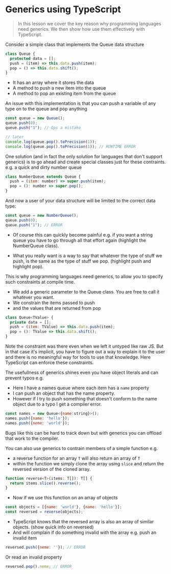 # Generics using TypeScript
> In this lesson we cover the key reason why programming languages need generics. We then show how use them effectively with TypeScript.

Consider a simple class that implements the Queue data structure 

```js
class Queue {
  protected data = [];
  push = (item) => this.data.push(item);
  pop = () => this.data.shift();
}
```
* It has an array where it stores the data
* A method to push a new item into the queue 
* A method to pop an existing item from the queue

An issue with this implementation is that you can push a variable of any type on to the queue and pop anything

```js
const queue = new Queue();
queue.push(0);
queue.push("1"); // Ops a mistake

// later
console.log(queue.pop().toPrecision(1));
console.log(queue.pop().toPrecision(1)); // RUNTIME ERROR
```

One solution (and in fact the only solution for languages that don't support generics) is to go ahead and create special classes just for these contraints. e.g. a quick and dirty number queue

```js
class NumberQueue extends Queue {
  push = (item: number) => super.push(item);
  pop = (): number => super.pop();
}
```

And now a user of your data structure will be limited to the correct data type: 

```js
const queue = new NumberQueue();
queue.push(0);
queue.push("1"); // ERROR
```

* Of course this can quickly become painful e.g. if you want a string queue you have to go through all that effort again (highlight the NumberQueue class).

* What you really want is a way to say that whatever the type of stuff we push, is the same as the type of stuff we pop. (highlight push and highlight pop).

This is why programming languages need generics, to allow you to specify such constraints at compile time.

* We add a generic parameter to the Queue class. You are free to call it whatever you want. 
* We constrain the items passed to push 
* and the values that are returned from pop

```js
class Queue<TValue> {
  private data = [];
  push = (item: TValue) => this.data.push(item);
  pop = (): TValue => this.data.shift();
}
```

Note the constraint was there even when we left it untyped like raw JS. But in that case it's implicit, you have to figure out a way to explain it to the user and there is no meaningful way for tools to use that knowledge. Here TypeScript can enforce these constraints.


The usefullness of generics shines even you have object literals and can prevent typos e.g. 
* Here I have a names queue where each item has a `name` property
* I can push an object that has the name property. 
* However if I try to push something that doesn't conform to the name object due to a typo I get a compiler error.

```js
const names = new Queue<{name:string}>();
names.push({name: 'hello'});
names.push({neme: 'world'});
```
Bugs like this can be hard to track down but with generics you can offload that work to the compiler.

You can also use generics to contrain members of a simple function e.g. 
* a reverse function for an array `T` will also return an array of `T`
* within the function we simply clone the array using `slice` and return the reversed version of the cloned array.

```js
function reverse<T>(items: T[]): T[] {
  return items.slice().reverse();
}
```
* Now if we use this function on an array of objects

```js
const objects = [{name: 'world'}, {name: 'hello'}];
const reversed = reverse(objects);
```
* TypeScript knows that the reversed array is also an array of similar objects. (show quick info on reversed)
* And will complain if do something invalid with the array e.g. push an invalid item
```js
reversed.push({neme: ''}); // ERROR
```
Or read an invalid property
```js
reversed.pop().neme; // ERROR 
```
